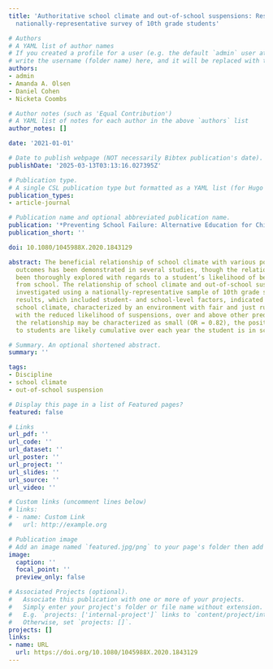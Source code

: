 ```yaml
---
title: 'Authoritative school climate and out-of-school suspensions: Results from a
  nationally-representative survey of 10th grade students'

# Authors
# A YAML list of author names
# If you created a profile for a user (e.g. the default `admin` user at `content/authors/admin/`), 
# write the username (folder name) here, and it will be replaced with their full name and linked to their profile.
authors:
- admin
- Amanda A. Olsen
- Daniel Cohen
- Nicketa Coombs

# Author notes (such as 'Equal Contribution')
# A YAML list of notes for each author in the above `authors` list
author_notes: []

date: '2021-01-01'

# Date to publish webpage (NOT necessarily Bibtex publication's date).
publishDate: '2025-03-13T03:13:16.027395Z'

# Publication type.
# A single CSL publication type but formatted as a YAML list (for Hugo requirements).
publication_types:
- article-journal

# Publication name and optional abbreviated publication name.
publication: '*Preventing School Failure: Alternative Education for Children and Youth*'
publication_short: ''

doi: 10.1080/1045988X.2020.1843129

abstract: The beneficial relationship of school climate with various positive student
  outcomes has been demonstrated in several studies, though the relationship has not
  been thoroughly explored with regards to a student’s likelihood of being suspended
  from school. The relationship of school climate and out-of-school suspensions was
  investigated using a nationally-representative sample of 10th grade students. Regression
  results, which included student- and school-level factors, indicated that an authoritative
  school climate, characterized by an environment with fair and just rules, was associated
  with the reduced likelihood of suspensions, over and above other predictors. Although
  the relationship may be characterized as small (OR = 0.82), the positive benefits
  to students are likely cumulative over each year the student is in school.

# Summary. An optional shortened abstract.
summary: ''

tags:
- Discipline
- school climate
- out-of-school suspension

# Display this page in a list of Featured pages?
featured: false

# Links
url_pdf: ''
url_code: ''
url_dataset: ''
url_poster: ''
url_project: ''
url_slides: ''
url_source: ''
url_video: ''

# Custom links (uncomment lines below)
# links:
# - name: Custom Link
#   url: http://example.org

# Publication image
# Add an image named `featured.jpg/png` to your page's folder then add a caption below.
image:
  caption: ''
  focal_point: ''
  preview_only: false

# Associated Projects (optional).
#   Associate this publication with one or more of your projects.
#   Simply enter your project's folder or file name without extension.
#   E.g. `projects: ['internal-project']` links to `content/project/internal-project/index.md`.
#   Otherwise, set `projects: []`.
projects: []
links:
- name: URL
  url: https://doi.org/10.1080/1045988X.2020.1843129
---
```

